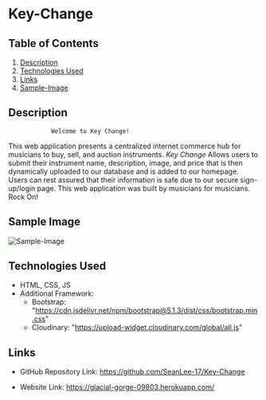 # Key-Change

## Table of Contents
1. [Description](#Description)
2. [Technologies Used](#Technologies-Used)
3. [Links](#Links)
4. [Sample-Image](#Sample-Image)


## Description

                Welcome to Key Change!

This web application presents a centralized internet commerce hub for musicians to buy, sell, and auction instruments. *Key Change* Allows users to submit their instrument name, description, image, and price that is then dynamically uploaded to our database and is added to our homepage. Users can rest assured that their information is safe due to our secure sign-up/login page. This web application was built by musicians for musicians. Rock On!


## Sample Image

![Sample-Image](https://raw.githubusercontent.com/SeanLee-17/Key-Change/main/public/img/Sample-Image.png)


## Technologies Used
- HTML, CSS, JS
- Additional Framework: 
    - Bootstrap: "https://cdn.jsdelivr.net/npm/bootstrap@5.1.3/dist/css/bootstrap.min.css"
    - Cloudinary: "https://upload-widget.cloudinary.com/global/all.js"


## Links

- GitHub Repository Link: https://github.com/SeanLee-17/Key-Change 

- Website Link: https://glacial-gorge-09803.herokuapp.com/





